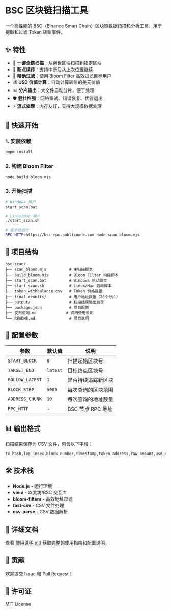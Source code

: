 # BSC 区块链扫描工具

一个高性能的 BSC（Binance Smart Chain）区块链数据扫描和分析工具，用于提取和过滤 Token 转账事件。

## ✨ 特性

- 🚀 **一键全链扫描**：从创世区块扫描到指定区块
- 🔄 **断点续传**：支持中断后从上次位置继续
- 🎯 **精确过滤**：使用 Bloom Filter 高效过滤目标用户
- 💰 **USD 价值计算**：自动计算转账的美元价值
- 📊 **分片输出**：大文件自动分片，便于处理
- 🛡️ **健壮性强**：网络重试、错误恢复、优雅退出
- ⚡ **流式处理**：内存友好，支持大规模数据处理

## 🚀 快速开始

### 1. 安装依赖
```bash
pnpm install
```

### 2. 构建 Bloom Filter
```bash
node build_bloom.mjs
```

### 3. 开始扫描
```bash
# Windows 用户
start_scan.bat

# Linux/Mac 用户
./start_scan.sh

# 或手动运行
RPC_HTTP=https://bsc-rpc.publicnode.com node scan_bloom.mjs
```

## 📁 项目结构

```
bsc-scan/
├── scan_bloom.mjs          # 主扫描脚本
├── build_bloom.mjs         # Bloom Filter 构建脚本
├── start_scan.bat          # Windows 启动脚本
├── start_scan.sh           # Linux/Mac 启动脚本
├── token_withbalance.csv   # Token 价格数据
├── final-results/          # 用户地址数据（26个分片）
├── output/                 # 扫描结果输出目录
├── package.json            # 项目配置
├── 使用说明.md             # 详细使用说明
└── README.md               # 项目说明
```

## 🔧 配置参数

| 参数 | 默认值 | 说明 |
|------|--------|------|
| `START_BLOCK` | `0` | 扫描起始区块号 |
| `TARGET_END` | `latest` | 目标终点区块号 |
| `FOLLOW_LATEST` | `1` | 是否持续追踪新区块 |
| `BLOCK_STEP` | `5000` | 每次查询的区块范围 |
| `ADDRESS_CHUNK` | `10` | 每次查询的地址数量 |
| `RPC_HTTP` | - | BSC 节点 RPC 地址 |

## 📊 输出格式

扫描结果保存为 CSV 文件，包含以下字段：

```csv
tx_hash,log_index,block_number,timestamp,token_address,raw_amount,usd_value,from,to
```

## 🛠️ 技术栈

- **Node.js** - 运行环境
- **viem** - 以太坊/BSC 交互库
- **bloom-filters** - 高效地址过滤
- **fast-csv** - CSV 文件处理
- **csv-parse** - CSV 数据解析

## 📖 详细文档

查看 [使用说明.md](使用说明.md) 获取完整的使用指南和配置说明。

## 🤝 贡献

欢迎提交 Issue 和 Pull Request！

## 📄 许可证

MIT License
